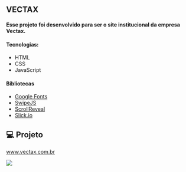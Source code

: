 ## VECTAX

#### Esse projeto foi desenvolvido para ser o site institucional da empresa Vectax.

#### Tecnologias:
- HTML
- CSS
- JavaScript

#### Bibliotecas

- [Google Fonts](https://fonts.google.com/)
- [SwipeJS](https://github.com/nolimits4web/Swiper)
- [ScrollReveal](https://scrollrevealjs.org)
- [Slick.io](https://kenwheeler.github.io/slick/)

## 💻 Projeto
www.vectax.com.br

<img src="vectax/Assets/gif.gif"/>


